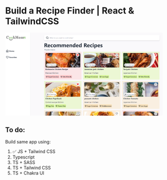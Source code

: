 # Build a Recipe Finder | React & TailwindCSS

![Demo App](/public/Screenshot_29.png)

## To do:
Build same app using:
1. ✅ JS + Tailwind CSS
2. Typescript
3. TS + SASS
4. TS + Tailwind CSS
5. TS + Chakra UI
